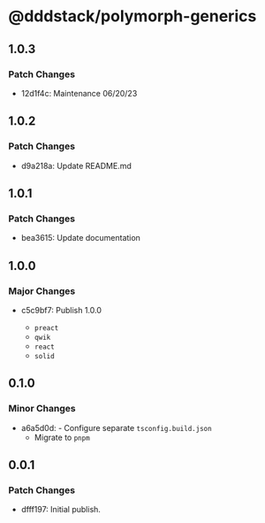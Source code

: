 # @dddstack/polymorph-generics

## 1.0.3

### Patch Changes

- 12d1f4c: Maintenance 06/20/23

## 1.0.2

### Patch Changes

- d9a218a: Update README.md

## 1.0.1

### Patch Changes

- bea3615: Update documentation

## 1.0.0

### Major Changes

- c5c9bf7: Publish 1.0.0

  - `preact`
  - `qwik`
  - `react`
  - `solid`

## 0.1.0

### Minor Changes

- a6a5d0d: - Configure separate `tsconfig.build.json`
  - Migrate to `pnpm`

## 0.0.1

### Patch Changes

- dfff197: Initial publish.
